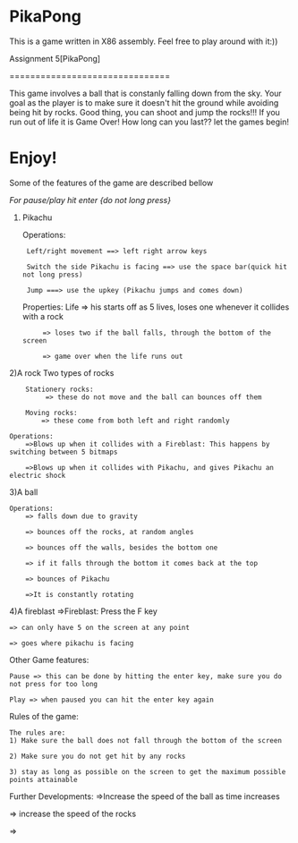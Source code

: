 # PikaPong
This is a game written in X86 assembly. Feel free to play around with it:))

Assignment 5[PikaPong]

===============================

This game involves a ball that is constanly falling down from the sky. 
Your goal as the player is to make sure it doesn't hit the ground while avoiding 
being hit by rocks. Good thing, you can shoot and jump the rocks!!! If you run out 
of life it is Game Over! How long can you last?? let the games begin!

Enjoy!
==============================

Some of the features of the game are described bellow 

*For pause/play hit enter {do not long press}*


1) Pikachu

    Operations:

        Left/right movement ==> left right arrow keys

        Switch the side Pikachu is facing ==> use the space bar(quick hit not long press)

        Jump ===> use the upkey (Pikachu jumps and comes down)


    Properties:
        Life => his starts off as 5 lives, loses one whenever it collides with a rock

            => loses two if the ball falls, through the bottom of the screen

            => game over when the life runs out



2)A rock
    Two types of rocks 

        Stationery rocks:
             => these do not move and the ball can bounces off them

        Moving rocks:
            => these come from both left and right randomly

    Operations:
        =>Blows up when it collides with a Fireblast: This happens by switching between 5 bitmaps

        =>Blows up when it collides with Pikachu, and gives Pikachu an electric shock


3)A ball

    Operations:
        => falls down due to gravity

        => bounces off the rocks, at random angles

        => bounces off the walls, besides the bottom one

        => if it falls through the bottom it comes back at the top

        => bounces of Pikachu

        =>It is constantly rotating 





4)A fireblast
    =>Fireblast: Press the F key 

    => can only have 5 on the screen at any point

    => goes where pikachu is facing 

    


Other Game features:

    Pause => this can be done by hitting the enter key, make sure you do not press for too long

    Play => when paused you can hit the enter key again



Rules of the game:

    The rules are:
    1) Make sure the ball does not fall through the bottom of the screen

    2) Make sure you do not get hit by any rocks

    3) stay as long as possible on the screen to get the maximum possible points attainable



Further Developments:
=>Increase the speed of the ball as time increases

=> increase the speed of the rocks

=>


